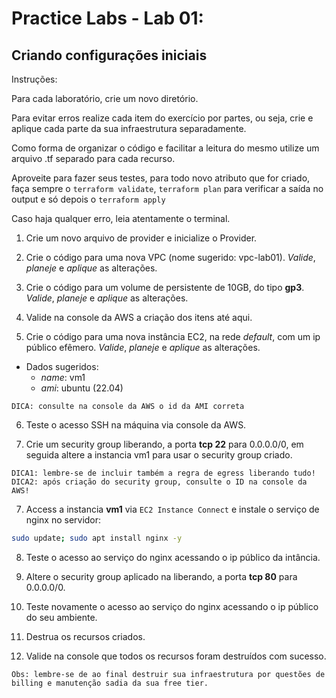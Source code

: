# Practice Labs - Lab 01: 

## Criando configurações iniciais

Instruções:

Para cada laboratório, crie um novo diretório.

Para evitar erros realize cada item do exercício por partes, ou seja, crie e aplique cada parte da sua infraestrutura separadamente.

Como forma de organizar o código e facilitar a leitura do mesmo utilize um arquivo .tf separado para cada recurso.

Aproveite para fazer seus testes, para todo novo atributo que for criado, faça sempre o `terraform validate`, `terraform plan` para verificar a saída no output e só depois o `terraform apply` 

Caso haja qualquer erro, leia atentamente o terminal.

1. Crie um novo arquivo de provider e inicialize o Provider.

2. Crie o código para uma nova VPC (nome sugerido: vpc-lab01). *Valide*, *planeje* e *aplique* as alterações.

3. Crie o código para um volume de persistente de 10GB, do tipo **gp3**. *Valide*, *planeje* e *aplique* as alterações.

4. Valide na console da AWS a criação dos itens até aqui. 

5. Crie o código para uma nova instância EC2, na rede *default*, com um ip público efêmero. *Valide*, *planeje* e *aplique* as alterações.
- Dados sugeridos:
  - *name*: vm1
  - *ami*: ubuntu (22.04)

`
DICA: consulte na console da AWS o id da AMI correta
`

6. Teste o acesso SSH na máquina via console da AWS.

7. Crie um security group liberando, a porta **tcp 22** para 0.0.0.0/0, em seguida altere a instancia vm1 para usar o security group criado.

`
DICA1: lembre-se de incluir também a regra de egress liberando tudo!
DICA2: após criação do security group, consulte o ID na console da AWS!
`

7. Access a instancia **vm1** via `EC2 Instance Connect` e instale o serviço de nginx no servidor: 

```sh
sudo update; sudo apt install nginx -y
```

8. Teste o acesso ao serviço do nginx acessando o ip público da intância.

9. Altere o security group aplicado na liberando, a porta **tcp 80** para 0.0.0.0/0.

10. Teste novamente o acesso ao serviço do nginx acessando o ip público do seu ambiente.

11. Destrua os recursos criados.

12. Valide na console que todos os recursos foram destruídos com sucesso.

`
Obs: lembre-se de ao final destruir sua infraestrutura por questões de billing e manutenção sadia da sua free tier.
`

